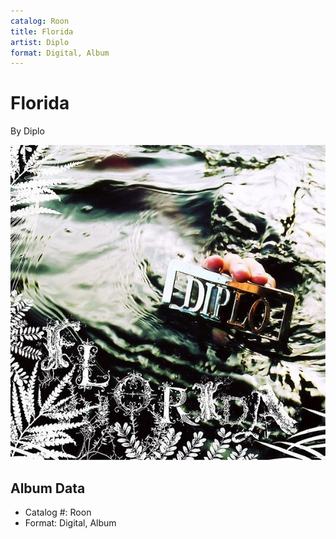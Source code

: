 ```yaml
---
catalog: Roon
title: Florida
artist: Diplo
format: Digital, Album
---
```


# Florida

By Diplo

![](../../assets/albumcovers/Diplo-Florida.png)

## Album Data

- Catalog #: Roon
- Format: Digital, Album

